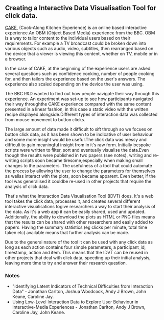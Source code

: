 ## Creating a Interactive Data Visualisation Tool for click data.

[CAKE](https://www.bbc.co.uk/taster/pilots/cook-along-kitchen-experience), (Cook-Along Kitchen Experience) is an online based interactive experience.An OBM (Object Based Media) experience from the BBC. OBM is a way to tailor content to the individual users based on their requirements. For example a TV broadcast could be broken down into various objects such as audio, video, subtitles, then rearranged based on the device that a viewer is viewing this content, whether on TV, mobile or in a browser.

In the case of CAKE, at the beginning of the experience users are asked  several questions such as confidence cooking, number of people cooking for,  and then tailors the experience based on the user's answers. The experience also scaled depending on the device the user was using.

The BBC R&D wanted to find out how people navigate their way through this experience. An experiment was set-up to see how participants navigated their way throughthe CAKE experience compared with the same content presented in a linear fashion, in this case a static video with the written recipe displayed alongside.Different types of interaction data was collected from mouse movement to button clicks.

The large amount of data made it difficult to sift through so we focues on button click data, as it has been shown to be indicative of user behaviour and some more insight would be useful.The click data was messy and difficult to gain meaningful insight from in it's raw form. Initially bespoke scripts were written to filter, sort and eventually visualise the data.Even though the results were published in two papers (see notes), writing and re-writing scripts soon became tiresome,especially when making small changes to the parameters. The usefulness of a tool that could automate the process by allowing the user to change the parameters for themselves as wellas interact with the plots, soon became apparent. Even better, if the tool was generalised it couldbe re-used in other projects that require the analysis of click data.

That's what the Interaction Data Visualisation Tool (IDVT) does. It's a web tool takes the click data, processes it, and creates several different interactive visualisations togive researchers a way to start their analysis of the data. As it's a web app it can be easily shared, used and updated. Additionally, the ability to download the plots as HTML or PNG files means that the results can be shared with other researchers and easily added to papers. Having the summary statistics (eg clicks per minute, total time taken etc) available means that further analysis can be made.

Due to the general nature of the tool it can be used with any click data as long as each action contains four simple parameters, a participant_id, timestamp, action and item. This means that the IDVT can be reused in other projects that deal with click data, speeding up their initial analysis, leaving more time to try and answer their research question. 

### Notes
* "Identifying Latent Indicators of Technical Difficulties from Interaction Data" -  Jonathan Carlton, Joshua Woodcock, Andy J Brown, John Keane, Caroline Jay.
* Using Low-Level Interaction Data to Explore User Behaviour in Interactive-Media Experiences - Jonathan Carlton, Andy J Brown, Caroline Jay, John Keane. 